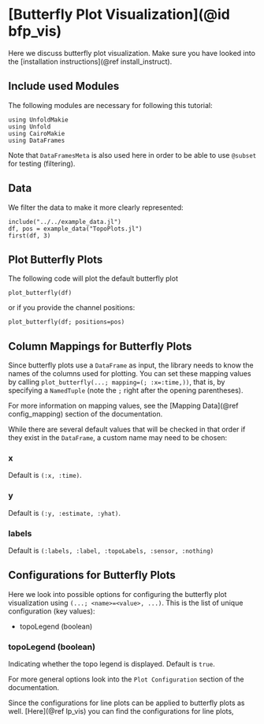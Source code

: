 # [Butterfly Plot Visualization](@id bfp_vis)

Here we discuss butterfly plot visualization. 
Make sure you have looked into the [installation instructions](@ref install_instruct).

## Include used Modules
The following modules are necessary for following this tutorial:
```@example main
using UnfoldMakie
using Unfold
using CairoMakie
using DataFrames
```
Note that `DataFramesMeta` is also used here in order to be able to use `@subset` for testing (filtering).

## Data

We filter the data to make it more clearly represented:
```@example main
include("../../example_data.jl")
df, pos = example_data("TopoPlots.jl")
first(df, 3)
```

## Plot Butterfly Plots

The following code will plot the default butterfly plot
```@example main
plot_butterfly(df)
```

or if you provide the channel positions:

```@example main
plot_butterfly(df; positions=pos)
```

## Column Mappings for Butterfly Plots

Since butterfly plots use a `DataFrame` as input, the library needs to know the names of the columns used for plotting. You can set these mapping values by calling `plot_butterfly(...; mapping=(; :x=:time,))`, that is, by specifying a `NamedTuple` (note the `;` right after the opening parentheses).

For more information on mapping values, see the [Mapping Data](@ref config_mapping) section of the documentation.

While there are several default values that will be checked in that order if they exist in the `DataFrame`, a custom name may need to be chosen:


### x
Default is `(:x, :time)`.

### y
Default is `(:y, :estimate, :yhat)`.

### labels
Default is `(:labels, :label, :topoLabels, :sensor, :nothing)`


## Configurations for Butterfly Plots


Here we look into possible options for configuring the butterfly plot visualization using `(...; <name>=<value>, ...)`.
This is the list of unique configuration (key values):


- topoLegend (boolean)

### topoLegend (boolean)
Indicating whether the topo legend is displayed.
Default is `true`.


For more general options look into the `Plot Configuration` section of the documentation.


Since the configurations for line plots can be applied to butterfly plots as well.
[Here](@ref lp_vis) you can find the configurations for line plots, 

